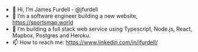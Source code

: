 - 👋 Hi, I’m James Furdell - @jfurdell
- 👀 I’m a software engineer building a new website, https://sportsmap.world
- 🌱 I’m building a full stack web service using Typescript, Node.js, React, Mapbox, Postgres and Heroku.
- 📫 How to reach me: https://www.linkedin.com/in/jfurdell/

<!---
jfurdell/jfurdell is a ✨ special ✨ repository because its `README.md` (this file) appears on your GitHub profile.
You can click the Preview link to take a look at your changes.
--->
